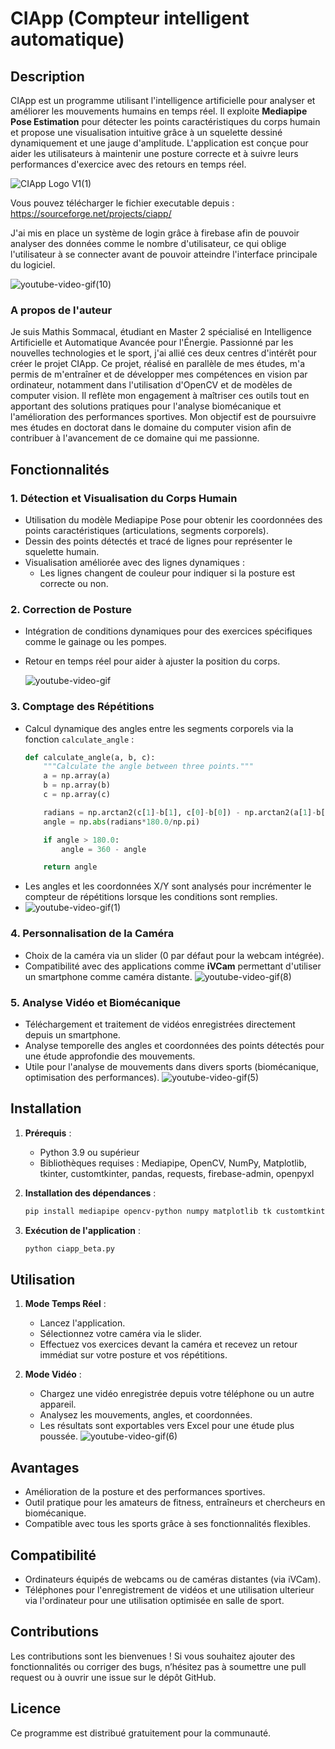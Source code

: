 # CIApp (Compteur intelligent automatique)

## Description

CIApp est un programme utilisant l'intelligence artificielle pour analyser et améliorer les mouvements humains en temps réel. Il exploite **Mediapipe Pose Estimation** pour détecter les points caractéristiques du corps humain et propose une visualisation intuitive grâce à un squelette dessiné dynamiquement et une jauge d'amplitude. L'application est conçue pour aider les utilisateurs à maintenir une posture correcte et à suivre leurs performances d'exercice avec des retours en temps réel.

![CIApp Logo V1(1)](https://github.com/user-attachments/assets/ecb095f9-7105-4ee0-bd13-95dcd7ddfe44)

Vous pouvez télécharger le fichier executable depuis : https://sourceforge.net/projects/ciapp/

J'ai mis en place un système de login grâce à firebase afin de pouvoir analyser des données comme le nombre d'utilisateur, ce qui oblige l'utilisateur à se connecter avant de pouvoir atteindre l'interface principale du logiciel.

![youtube-video-gif(10)](https://github.com/user-attachments/assets/8f2c640e-5a11-4a8d-b9ad-5bf02c1a67df)



### A propos de l'auteur

Je suis Mathis Sommacal, étudiant en Master 2 spécialisé en Intelligence Artificielle et Automatique Avancée pour l'Énergie. Passionné par les nouvelles technologies et le sport, j'ai allié ces deux centres d'intérêt pour créer le projet CIApp. Ce projet, réalisé en parallèle de mes études, m'a permis de m'entraîner et de développer mes compétences en vision par ordinateur, notamment dans l'utilisation d'OpenCV et de modèles de computer vision. Il reflète mon engagement à maîtriser ces outils tout en apportant des solutions pratiques pour l'analyse biomécanique et l'amélioration des performances sportives. Mon objectif est de poursuivre mes études en doctorat dans le domaine du computer vision afin de contribuer à l'avancement de ce domaine qui me passionne.

## Fonctionnalités

### 1. **Détection et Visualisation du Corps Humain**
- Utilisation du modèle Mediapipe Pose pour obtenir les coordonnées des points caractéristiques (articulations, segments corporels).
- Dessin des points détectés et tracé de lignes pour représenter le squelette humain.
- Visualisation améliorée avec des lignes dynamiques :
  - Les lignes changent de couleur pour indiquer si la posture est correcte ou non.

### 2. **Correction de Posture**
- Intégration de conditions dynamiques pour des exercices spécifiques comme le gainage ou les pompes.
- Retour en temps réel pour aider à ajuster la position du corps.

  ![youtube-video-gif](https://github.com/user-attachments/assets/d8c1717a-b1c5-4157-86b1-dd47a9524c11)


### 3. **Comptage des Répétitions**
- Calcul dynamique des angles entre les segments corporels via la fonction `calculate_angle` :
  ```python
  def calculate_angle(a, b, c):
      """Calculate the angle between three points."""
      a = np.array(a)
      b = np.array(b)
      c = np.array(c)

      radians = np.arctan2(c[1]-b[1], c[0]-b[0]) - np.arctan2(a[1]-b[1], a[0]-b[0])
      angle = np.abs(radians*180.0/np.pi)

      if angle > 180.0:
          angle = 360 - angle

      return angle
  ```
- Les angles et les coordonnées X/Y sont analysés pour incrémenter le compteur de répétitions lorsque les conditions sont remplies.
- ![youtube-video-gif(1)](https://github.com/user-attachments/assets/cbe43d23-c327-4965-9600-9dfe25676cab)

### 4. **Personnalisation de la Caméra**
- Choix de la caméra via un slider (0 par défaut pour la webcam intégrée).
- Compatibilité avec des applications comme **iVCam** permettant d'utiliser un smartphone comme caméra distante.
  ![youtube-video-gif(8)](https://github.com/user-attachments/assets/a127ad88-ffaa-4b5b-af96-3644e0ee4f9d)


### 5. **Analyse Vidéo et Biomécanique**
- Téléchargement et traitement de vidéos enregistrées directement depuis un smartphone.
- Analyse temporelle des angles et coordonnées des points détectés pour une étude approfondie des mouvements.
- Utile pour l'analyse de mouvements dans divers sports (biomécanique, optimisation des performances).
![youtube-video-gif(5)](https://github.com/user-attachments/assets/d88841c0-c309-4219-82ee-43504097adc1)
## Installation
1. **Prérequis** :
   - Python 3.9 ou supérieur
   - Bibliothèques requises : Mediapipe, OpenCV, NumPy, Matplotlib, tkinter, customtkinter, pandas, requests, firebase-admin, openpyxl
   
2. **Installation des dépendances** :
   ```bash
   pip install mediapipe opencv-python numpy matplotlib tk customtkinter firebase-admin openpyxl
   ```

3. **Exécution de l'application** :
   ```bash
   python ciapp_beta.py
   ```

## Utilisation
1. **Mode Temps Réel** :
   - Lancez l'application.
   - Sélectionnez votre caméra via le slider.
   - Effectuez vos exercices devant la caméra et recevez un retour immédiat sur votre posture et vos répétitions.

2. **Mode Vidéo** :
   - Chargez une vidéo enregistrée depuis votre téléphone ou un autre appareil.
   - Analysez les mouvements, angles, et coordonnées.
   - Les résultats sont exportables vers Excel pour une étude plus poussée.
     ![youtube-video-gif(6)](https://github.com/user-attachments/assets/45e8f033-b312-4eb4-906e-7240a4ce3cc7)
## Avantages
- Amélioration de la posture et des performances sportives.
- Outil pratique pour les amateurs de fitness, entraîneurs et chercheurs en biomécanique.
- Compatible avec tous les sports grâce à ses fonctionnalités flexibles.

## Compatibilité
- Ordinateurs équipés de webcams ou de caméras distantes (via iVCam).
- Téléphones pour l'enregistrement de vidéos et une utilisation ulterieur via l'ordinateur pour une utilisation optimisée en salle de sport.

## Contributions
Les contributions sont les bienvenues ! Si vous souhaitez ajouter des fonctionnalités ou corriger des bugs, n’hésitez pas à soumettre une pull request ou à ouvrir une issue sur le dépôt GitHub.

## Licence
Ce programme est distribué gratuitement pour la communauté.

